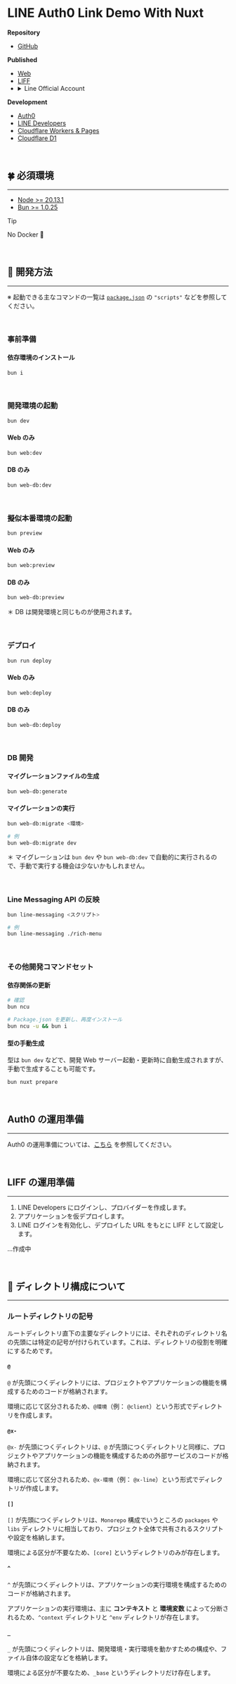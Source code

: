 # LINE Auth0 Link Demo With Nuxt

**Repository**

- [GitHub](https://github.com/junpei-8/line-auth0-link-demo-with-nuxt)

**Published**

- [Web](https://line-auth0-link-demo-with-nuxt.pages.dev)
- [LIFF](https://liff.line.me/2005255316-w8rBNrbm)
- <details><summary>Line Official Account</summary>
   <br />
   <img src="./_base/docs/images/readme/line-official-account-qr.png" alt=""
  </details>

**Development**

- [Auth0](https://manage.auth0.com/dashboard/jp/line-auth0-link-demo-with-nuxt/users)
- [LINE Developers](https://developers.line.biz/console/provider/2003246473)
- [Cloudflare Workers & Pages](https://dash.cloudflare.com/274e66e8aa5b5102aa2fd7d58c519e5f/pages/view/line-auth0-link-demo-with-nuxt)
- [Cloudflare D1](https://dash.cloudflare.com/274e66e8aa5b5102aa2fd7d58c519e5f/workers/d1/databases/82dbecf7-e916-425f-9273-59405145da56)

<br />

## 🍀 必須環境

---

- [Node >= 20.13.1](https://nodejs.org)
- [Bun >= 1.0.25](https://bun.sh)

> [!TIP]
> No Docker 🥳

<br />

## 🎱 開発方法

---

※ 起動できる主なコマンドの一覧は [`package.json`](./package.json) の `"scripts"` などを参照してください。

<br />

### 事前準備

#### 依存環境のインストール

```sh
bun i
```

<br />

### 開発環境の起動

```sh
bun dev
```

#### Web のみ

```sh
bun web:dev
```

#### DB のみ

```sh
bun web-db:dev
```

<br />

### 擬似本番環境の起動

```sh
bun preview
```

#### Web のみ

```sh
bun web:preview
```

#### DB のみ

```sh
bun web-db:preview
```

＊ DB は開発環境と同じものが使用されます。

<br />

### デプロイ

```sh
bun run deploy
```

#### Web のみ

```sh
bun web:deploy
```

#### DB のみ

```sh
bun web-db:deploy
```

<br />

### DB 開発

#### マイグレーションファイルの生成

```sh
bun web-db:generate
```

#### マイグレーションの実行

```sh
bun web-db:migrate <環境>

# 例
bun web-db:migrate dev
```

＊ マイグレーションは `bun dev` や `bun web-db:dev` で自動的に実行されるので、手動で実行する機会は少ないかもしれません。

<br />

### Line Messaging API の反映

```sh
bun line-messaging <スクリプト>

# 例
bun line-messaging ./rich-menu
```

<br />

### その他開発コマンドセット

#### 依存関係の更新

```sh
# 確認
bun ncu

# Package.json を更新し、再度インストール
bun ncu -u && bun i
```

#### 型の手動生成

型は `bun dev` などで、開発 Web サーバー起動・更新時に自動生成されますが、手動で生成することも可能です。

```sh
bun nuxt prepare
```

<br />

## Auth0 の運用準備

---

Auth0 の運用準備については、[こちら](./_base/docs/auth0-starter-guide.md) を参照してください。

<br />

## LIFF の運用準備

---

1. LINE Developers にログインし、プロバイダーを作成します。
2. アプリケーションを仮デプロイします。
3. LINE ログインを有効化し、デプロイした URL をもとに LIFF として設定します。

...作成中

<br />

## 📁 ディレクトリ構成について

---

### ルートディレクトリの記号

ルートディレクトリ直下の主要なディレクトリには、それぞれのディレクトリ名の先頭には特定の記号が付けられています。これは、ディレクトリの役割を明確にするためです。

#### `@`

`@` が先頭につくディレクトリには、プロジェクトやアプリケーションの機能を構成するためのコードが格納されます。

環境に応じて区分されるため、`@環境`（例： `@client`）という形式でディレクトリを作成します。

#### `@x-`

`@x-` が先頭につくディレクトリは、`@` が先頭につくディレクトリと同様に、プロジェクトやアプリケーションの機能を構成するための外部サービスのコードが格納されます。

環境に応じて区分されるため、`@x-環境`（例： `@x-line`）という形式でディレクトリが作成します。

#### `[]`

`[]` が先頭につくディレクトリは、`Monorepo` 構成でいうところの `packages` や `libs` ディレクトリに相当しており、プロジェクト全体で共有されるスクリプトや設定を格納します。

環境による区分が不要なため、`[core]` というディレクトリのみが存在します。

#### `^`

`^` が先頭につくディレクトリは、アプリケーションの実行環境を構成するためのコードが格納されます。

アプリケーションの実行環境は、主に **コンテキスト** と **環境変数** によって分断されるため、`^context` ディレクトリと `^env` ディレクトリが存在します。

#### `_`

`_` が先頭につくディレクトリは、開発環境・実行環境を動かすための構成や、ファイル自体の設定などを格納します。

環境による区分が不要なため、`_base` というディレクトリだけ存在します。
